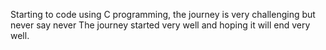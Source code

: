 Starting to code using C programming, the journey is very challenging but never say never
The journey  started very well and hoping it will end very well.
